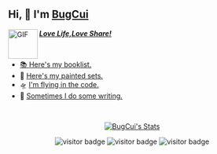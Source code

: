 ## Hi, 👋  I'm <a href="https://github.com/BugCui" target="_blank">BugCui 

<img align="left" alt="GIF" src="https://media.giphy.com/media/LnQjpWaON8nhr21vNW/giphy.gif" width="60" title="Say HI"> <em><b>Love Life,Love Share!</b></em>

<br>
  
  * 📚 [ Here's my booklist.](https://github.com/BugCui/read-think-write/blob/main/booklist/booklist.md) 
  * 🎨 [ Here's my painted sets.](https://github.com/BugCui/handPained)
  * 🛸 [ I'm flying in the code.](https://github.com/BugCui/springboot-study)
  * 📝 [ Sometimes I do some writing.](https://github.com/BugCui/read-think-write)
  
<br>
<p align="center">
  <a href="https://github.com/BugCui" class="rich-diff-level-one">
    <img src="https://github-readme-stats.vercel.app/api?username=BugCui&title_color=333&theme=vue" alt="BugCui's Stats" >
  </a>
</p>
  
<p align="center">
  <img src="https://visitor-badge.laobi.icu/badge?page_id=BugCui" alt="visitor badge" /> 
  <img src="https://img.shields.io/badge/JAVA-1.8+-green.svg" alt="visitor badge" /> 
  <img src="https://img.shields.io/github/followers/BugCui?style=social" alt="visitor badge" /> 
</p>
  
<h2></h2>
